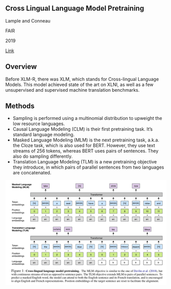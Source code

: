 ## Cross Lingual Language Model Pretraining

Lample and Conneau

FAIR

2019

[Link](https://arxiv.org/abs/1901.07291)

## Overview

Before XLM-R, there was XLM, which stands for Cross-lingual Language Models. This model achieved state of the art on XLNI, as well as a few unsupervised and supervised machine translation benchmarks.

## Methods

* Sampling is performed using a multinomial distribution to upweight the low resource languages.
* Causal Language Modeling (CLM) is their first pretraining task. It’s standard language modeling.
* Masked Language Modeling (MLM) is the next pretraining task, a.k.a. the Cloze task, which is also used for BERT. However, they use text streams of 256 tokens, whereas BERT uses pairs of sentences. They also do sampling differently.
* Translation Language Modeling (TLM) is a new pretraining objective they introduce, in which pairs of parallel sentences from two languages are concatenated.

![](Figures/xlm-1.png)
























